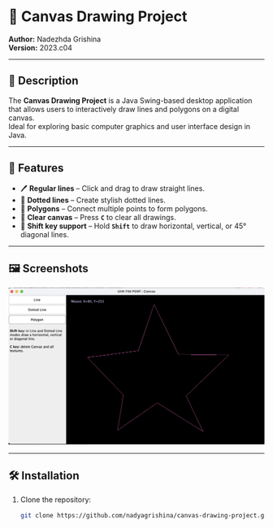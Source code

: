 # 🎨 Canvas Drawing Project

**Author:** Nadezhda Grishina  
**Version:** 2023.c04

---

## 🧩 Description

The **Canvas Drawing Project** is a Java Swing-based desktop application that allows users to interactively draw lines and polygons on a digital canvas.  
Ideal for exploring basic computer graphics and user interface design in Java.

---

## 🚀 Features

- 🖊️ **Regular lines** – Click and drag to draw straight lines.
- 🎯 **Dotted lines** – Create stylish dotted lines.
- 🔺 **Polygons** – Connect multiple points to form polygons.
- 🧹 **Clear canvas** – Press **`C`** to clear all drawings.
- 🔄 **Shift key support** – Hold **`Shift`** to draw horizontal, vertical, or 45° diagonal lines.

---

## 🖼️ Screenshots

![Canvas Screenshot](screenshot.png)

---

## 🛠️ Installation

1. Clone the repository:
   ```bash
   git clone https://github.com/nadyagrishina/canvas-drawing-project.git
